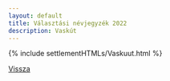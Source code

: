 ```yaml
---
layout: default
title: Választási névjegyzék 2022
description: Vaskút
---
```


{% include settlementHTMLs/Vaskuut.html %}

[Vissza](../)
